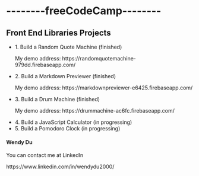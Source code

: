 <h1>--------freeCodeCamp--------</h1>

<h2>Front End Libraries Projects</h2>

<ul>
  <li>1. Build a Random Quote Machine (finished)</li>
  <p>My demo address: https://randomquotemachine-979dd.firebaseapp.com/</p>
  <li>2. Build a Markdown Previewer (finished)
  <p>My demo address: https://markdownpreviewer-e6425.firebaseapp.com/</p>
  <li>3. Build a Drum Machine (finished)
  <p>My demo address: https://drummachine-ac6fc.firebaseapp.com/</p>
  <li>4. Build a JavaScript Calculator (in progressing)
  <li>5. Build a Pomodoro Clock (in progressing)
</ul>

<h4>Wendy Du</h4>
<p>You can contact me at LinkedIn</p>
https://www.linkedin.com/in/wendydu2000/